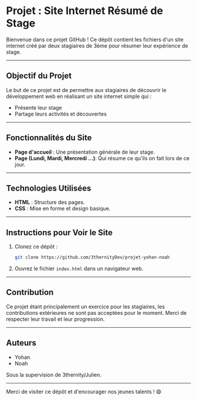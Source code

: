 # Projet : Site Internet Résumé de Stage

Bienvenue dans ce projet GitHub ! Ce dépôt contient les fichiers d'un site internet créé par deux stagiaires de 3ème pour résumer leur expérience de stage.

---

## Objectif du Projet
Le but de ce projet est de permettre aux stagiaires de découvrir le développement web en réalisant un site internet simple qui :

- Présente leur stage
- Partage leurs activités et découvertes

---

## Fonctionnalités du Site

- **Page d'accueil** : Une présentation générale de leur stage.
- **Page (Lundi, Mardi, Mercredi ...)**: Qui résume ce qu'ils on fait lors de ce jour.


---

## Technologies Utilisées

- **HTML** : Structure des pages.
- **CSS** : Mise en forme et design basique.

---

## Instructions pour Voir le Site

1. Clonez ce dépôt :
   ```bash
   git clone https://github.com/3thernityDev/projet-yohan-noah
   ```
2. Ouvrez le fichier `index.html` dans un navigateur web.

---

## Contribution
Ce projet étant principalement un exercice pour les stagiaires, les contributions extérieures ne sont pas acceptées pour le moment. Merci de respecter leur travail et leur progression.

---

## Auteurs

- Yohan
- Noah 

Sous la supervision de 3thernity/Julien.

---

Merci de visiter ce dépôt et d'encourager nos jeunes talents ! 😄

